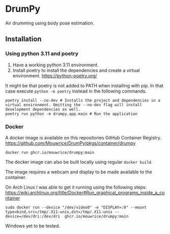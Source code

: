 # DrumPy

Air drumming using body pose estimation.

## Installation

### Using python 3.11 and poetry

1. Have a working python 3.11 environment.
2. Install poetry to install the dependencies and create a virtual environment. https://python-poetry.org/

It might be that poetry is not added to PATH when installing with pip. In that case execute `python -m poetry` instead
in the following commands.

```shell
poetry install --no-dev # Installs the project and dependencies in a virtual environment. Omitting the --no-dev flag will install development dependencies as well.
poetry run python -m drumpy.app.main # Run the application
```

### Docker

A docker image is available on this repositories GitHub Container
Registry. https://github.com/Mouwrice/DrumPy/pkgs/container/drumpy

```shell
docker run ghcr.io/mouwrice/drumpy:main
```

The docker image can also be built locally using regular `docker build`.

The image requires a webcam and display to be made available to the container.

On Arch Linux I was able to get it running using the following
steps: https://wiki.archlinux.org/title/Docker#Run_graphical_programs_inside_a_container

```shell
sudo docker run --device "/dev/video0" -e "DISPLAY=:0" --mount type=bind,src=/tmp/.X11-unix,dst=/tmp/.X11-unix --device=/dev/dri:/dev/dri  ghcr.io/mouwrice/drumpy:main
```

Windows yet to be tested.
